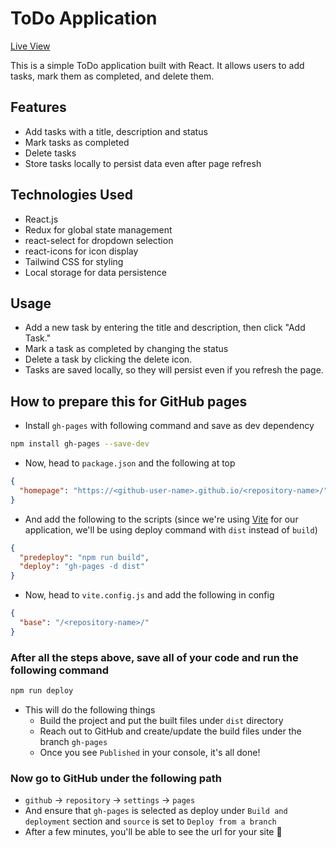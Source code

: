 # ToDo Application
[Live View](https://rpsingh0.github.io/TodoApplication/)

This is a simple ToDo application built with React. It allows users to add tasks, mark them as completed, and delete them.

## Features
- Add tasks with a title, description and status
- Mark tasks as completed
- Delete tasks
- Store tasks locally to persist data even after page refresh

## Technologies Used
- React.js
- Redux for global state management
- react-select for dropdown selection
- react-icons for icon display
- Tailwind CSS for styling
- Local storage for data persistence

## Usage
- Add a new task by entering the title and description, then click "Add Task."
- Mark a task as completed by changing the status
- Delete a task by clicking the delete icon.
- Tasks are saved locally, so they will persist even if you refresh the page.

## How to prepare this for GitHub pages

* Install `gh-pages` with following command and save as dev dependency

```bash
npm install gh-pages --save-dev
```

* Now, head to `package.json` and the following at top

```json
{
  "homepage": "https://<github-user-name>.github.io/<repository-name>/"
}
```

* And add the following to the scripts (since we're using [Vite](https://vitejs.dev/guide/) for our application, we'll
  be using deploy command with `dist` instead of `build`)

```json
{
  "predeploy": "npm run build",
  "deploy": "gh-pages -d dist"
}
```

* Now, head to `vite.config.js` and add the following in config

```json
{
  "base": "/<repository-name>/"
}
```

### After all the steps above, save all of your code and run the following command

```bash
npm run deploy
```

* This will do the following things
    * Build the project and put the built files under `dist` directory
    * Reach out to GitHub and create/update the build files under the branch `gh-pages`
    * Once you see `Published` in your console, it's all done!

### Now go to GitHub under the following path

* `github` -> `repository` -> `settings` -> `pages`
* And ensure that `gh-pages` is selected as deploy under `Build and deployment` section and `source` is set
  to `Deploy from a branch`
* After a few minutes, you'll be able to see the url for your site 🥳